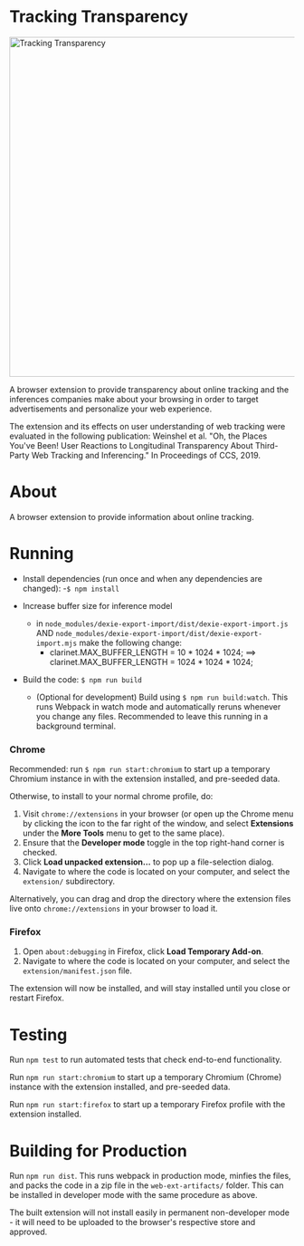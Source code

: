 # Tracking Transparency

<img src="https://super.cs.uchicago.edu/trackingtransparency/logos/window-rect.svg" alt="Tracking Transparency" width="600">


A browser extension to provide transparency about online tracking and the inferences companies make about your browsing in order to target advertisements and personalize your web experience.

The extension and its effects on user understanding of web tracking were evaluated in the following publication: Weinshel et al. "Oh, the Places You've Been! User Reactions to Longitudinal Transparency About Third-Party Web Tracking and Inferencing." In Proceedings of CCS, 2019.

<!-- TODO: include screenshot -->
<!-- ![screenshot](extension/icons/trackers.gif) -->

# About

A browser extension to provide information about online tracking.

# Running

- Install dependencies (run once and when any dependencies are changed):
  -`$ npm install`
- Increase buffer size for inference model 
  - in `node_modules/dexie-export-import/dist/dexie-export-import.js`  AND `node_modules/dexie-export-import/dist/dexie-export-import.mjs` make the following change: 
    - clarinet.MAX_BUFFER_LENGTH = 10 * 1024 * 1024; ==> clarinet.MAX_BUFFER_LENGTH = 1024 * 1024 * 1024; 
  

- Build the code: `$ npm run build` 
    - (Optional for development) Build using `$ npm run build:watch`. This runs Webpack in watch mode and automatically reruns whenever you change any files. Recommended to leave this running in a background terminal.

### Chrome

Recommended: run `$ npm run start:chromium` to start up a temporary Chromium instance in with the extension installed, and pre-seeded data.

Otherwise, to install to your normal chrome profile, do:

1. Visit `chrome://extensions` in your browser \(or open up the Chrome menu by clicking the icon to the far right of the window, and select **Extensions** under the **More Tools** menu to get to the same place\).
2. Ensure that the **Developer mode** toggle in the top right-hand corner is checked.
3. Click **Load unpacked extension…** to pop up a file-selection dialog.
4. Navigate to where the code is located on your computer, and select the `extension/` subdirectory.

Alternatively, you can drag and drop the directory where the extension files live onto `chrome://extensions` in your browser to load it.

### Firefox

1. Open `about:debugging` in Firefox, click **Load Temporary Add-on**.
2. Navigate to where the code is located on your computer, and select the `extension/manifest.json` file.

The extension will now be installed, and will stay installed until you close or restart Firefox.

# Testing

Run `npm test` to run automated tests that check end-to-end functionality.

Run `npm run start:chromium` to start up a temporary Chromium (Chrome) instance with the extension installed, and pre-seeded data.

Run `npm run start:firefox` to start up a temporary Firefox profile with the extension installed.

# Building for Production

Run `npm run dist`. This runs webpack in production mode, minfies the files, and packs the code in a zip file in the `web-ext-artifacts/` folder. This can be installed in developer mode with the same procedure as above.

The built extension will not install easily in permanent non-developer mode - it will need to be uploaded to the browser's respective store and approved.
